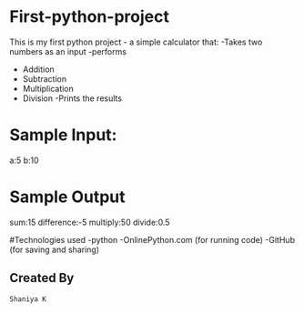 # First-python-project
This is my first python project - a simple calculator that:
-Takes two numbers as an input
-performs
 - Addition
 - Subtraction
 - Multiplication
 - Division
-Prints the results

# Sample Input:
a:5
b:10
# Sample Output
sum:15
difference:-5
multiply:50
divide:0.5

#Technologies used
-python
-OnlinePython.com (for running code)
-GitHub (for saving and sharing)

##  Created By
    Shaniya K
